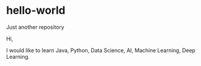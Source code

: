 # hello-world
Just another repository

Hi,

I would like to learn Java, Python, Data Science, AI, Machine Learning, Deep Learning.

